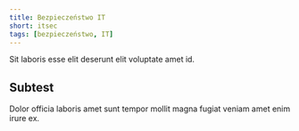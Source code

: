 ```yaml
---
title: Bezpieczeństwo IT
short: itsec
tags: [bezpieczeństwo, IT]
---
```


Sit laboris esse elit deserunt elit voluptate amet id.

## Subtest

Dolor officia laboris amet sunt tempor mollit magna fugiat veniam amet enim irure ex.
